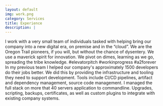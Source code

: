 ```yaml
---
layout: default
img: work.png
category: Services
title: Experience
description: |
---
```

  I work with a very small team of individuals tasked with helping bring our company into a new digital era, on premise and in the “cloud”. We are the Oregon Trail pioneers, if you will, but without the chance of dysentery. We use a maverick spirit for innovation. We pivot on dimes, learning as we go, spreading the tribe knowledge. #elevatorpitch #workinprogress #a2forever
  In my previous team I helped our company's approximately 1500 developers do their jobs better. We did this by providing the infrastructure and tooling they need to support development. Tools include CI/CD pipelines, artifact and dependency management, source code management. I managed the full stack on more that 40 servers application to commandline. Upgrades, scripting, backups, certificates, as well as custom plugins to integrate with existing company systems.   
